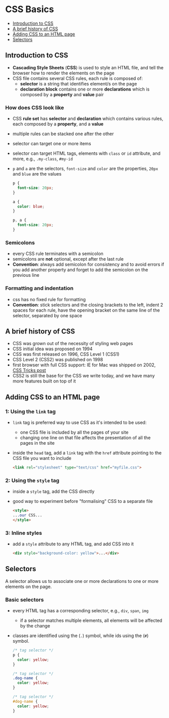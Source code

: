 # CSS Basics

- [Introduction to CSS](#introduction-to-css)
- [A brief history of CSS](#a-brief-history-of-css)
- [Adding CSS to an HTML page](#adding-css-to-an-html-page)
- [Selectors](#selectors)


## Introduction to CSS

- **Cascading Style Sheets** (**CSS**) is used to style an HTML file, and tell the browser how to render the elements on the page
- CSS file contains several CSS rules, each rule is composed of:
  - **selector** is a string that identifies element/s on the page
  - **declaration block** contains one or more **declarations** which is composed by a **property** and **value** pair

### How does CSS look like

- CSS **rule set** has **selector** and **declaration** which contains various rules, each composed by a **property**, and a **value**
- multiple rules can be stacked one after the other
- selector can target one or more items
- selector can target HTML tags, elements with `class` or `id` attribute, and more, e.g., `.my-class`, `#my-id`
- `p` and `a` are the selectors, `font-size` and `color` are the properties, `20px` and `blue` are the values

  ```css
  p {
    font-size: 20px;
  }

  a {
    color: blue;
  }

  p, a {
    font-size: 20px;
  }
  ```

### Semicolons

- every CSS rule terminates with a semicolon
- semicolons are **not** optional, except after the last rule
- **Convention**: always add semicolon for consistency and to avoid errors if you add another property and forget to add the semicolon on the previous line

### Formatting and indentation

- css has no fixed rule for formatting
- **Convention**: stick selectors and the closing brackets to the left, indent 2 spaces for each rule, have the opening bracket on the same line of the selector, separated by one space


## A brief history of CSS

- CSS was grown out of the necessity of styling web pages
- CSS initial idea was proposed on 1994
- CSS was first released on 1996, CSS Level 1 (CSS1)
- CSS Level 2 (CSS2) was published on 1998
- first browser with full CSS support: IE for Mac was shipped on 2002, [CSS Tricks post](https://css-tricks.com/look-back-history-css/)
- CSS2 is still the base for the CSS we write today, and we have many more features built on top of it


## Adding CSS to an HTML page

### 1: Using the `link` tag

- `link` tag is preferred way to use CSS as it's intended to be used:
  - one CSS file is included by all the pages of your site
  - changing one line on that file affects the presentation of all the pages in the site
- inside the `head` tag, add a `link` tag with the `href` attribute pointing to the CSS file you want to include

  ```html
  <link rel="stylesheet" type="text/css" href="myfile.css">
  ```

### 2: Using the `style` tag

- inside a `style` tag, add the CSS directly
- good way to experiment before "formalising" CSS to a separate file

  ```html
  <style>
  ...our CSS...
  </style>
  ```

### 3: Inline styles

- add a `style` attribute to any HTML tag, and add CSS into it

  ```html
  <div style="background-color: yellow">...</div>
  ```

## Selectors

A selector allows us to associate one or more declarations to one or more elements on the page.

### Basic selectors

- every HTML tag has a corresponding selector, e.g., `div`, `span`, `img`
  - if a selector matches multiple elements, all elements will be affected by the change
- classes are identified using the (`.`) symbol, while ids using the (`#`) symbol.

  ```css
  /* tag selector */
  p {
    color: yellow;
  }

  /* tag selector */
  .dog-name {
    color: yellow;
  }

  /* tag selector */
  #dog-name {
    color: yellow;
  }
  ```

